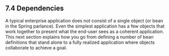 ## 7.4 Dependencies

A typical enterprise application does not consist of a single object \(or bean in the Spring parlance\). Even the simplest application has a few objects that work together to present what the end-user sees as a coherent application. This next section explains how you go from defining a number of bean definitions that stand alone to a fully realized application where objects collaborate to achieve a goal.

